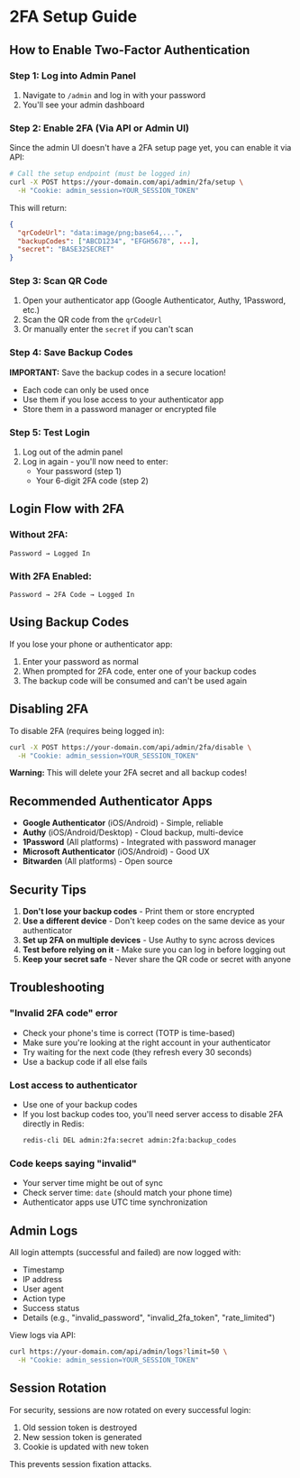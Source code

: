 # 2FA Setup Guide

## How to Enable Two-Factor Authentication

### Step 1: Log into Admin Panel
1. Navigate to `/admin` and log in with your password
2. You'll see your admin dashboard

### Step 2: Enable 2FA (Via API or Admin UI)
Since the admin UI doesn't have a 2FA setup page yet, you can enable it via API:

```bash
# Call the setup endpoint (must be logged in)
curl -X POST https://your-domain.com/api/admin/2fa/setup \
  -H "Cookie: admin_session=YOUR_SESSION_TOKEN"
```

This will return:
```json
{
  "qrCodeUrl": "data:image/png;base64,...",
  "backupCodes": ["ABCD1234", "EFGH5678", ...],
  "secret": "BASE32SECRET"
}
```

### Step 3: Scan QR Code
1. Open your authenticator app (Google Authenticator, Authy, 1Password, etc.)
2. Scan the QR code from the `qrCodeUrl`
3. Or manually enter the `secret` if you can't scan

### Step 4: Save Backup Codes
**IMPORTANT:** Save the backup codes in a secure location!
- Each code can only be used once
- Use them if you lose access to your authenticator app
- Store them in a password manager or encrypted file

### Step 5: Test Login
1. Log out of the admin panel
2. Log in again - you'll now need to enter:
   - Your password (step 1)
   - Your 6-digit 2FA code (step 2)

## Login Flow with 2FA

### Without 2FA:
```
Password → Logged In
```

### With 2FA Enabled:
```
Password → 2FA Code → Logged In
```

## Using Backup Codes

If you lose your phone or authenticator app:
1. Enter your password as normal
2. When prompted for 2FA code, enter one of your backup codes
3. The backup code will be consumed and can't be used again

## Disabling 2FA

To disable 2FA (requires being logged in):

```bash
curl -X POST https://your-domain.com/api/admin/2fa/disable \
  -H "Cookie: admin_session=YOUR_SESSION_TOKEN"
```

**Warning:** This will delete your 2FA secret and all backup codes!

## Recommended Authenticator Apps

- **Google Authenticator** (iOS/Android) - Simple, reliable
- **Authy** (iOS/Android/Desktop) - Cloud backup, multi-device
- **1Password** (All platforms) - Integrated with password manager
- **Microsoft Authenticator** (iOS/Android) - Good UX
- **Bitwarden** (All platforms) - Open source

## Security Tips

1. **Don't lose your backup codes** - Print them or store encrypted
2. **Use a different device** - Don't keep codes on the same device as your authenticator
3. **Set up 2FA on multiple devices** - Use Authy to sync across devices
4. **Test before relying on it** - Make sure you can log in before logging out
5. **Keep your secret safe** - Never share the QR code or secret with anyone

## Troubleshooting

### "Invalid 2FA code" error
- Check your phone's time is correct (TOTP is time-based)
- Make sure you're looking at the right account in your authenticator
- Try waiting for the next code (they refresh every 30 seconds)
- Use a backup code if all else fails

### Lost access to authenticator
- Use one of your backup codes
- If you lost backup codes too, you'll need server access to disable 2FA directly in Redis:
  ```bash
  redis-cli DEL admin:2fa:secret admin:2fa:backup_codes
  ```

### Code keeps saying "invalid"
- Your server time might be out of sync
- Check server time: `date` (should match your phone time)
- Authenticator apps use UTC time synchronization

## Admin Logs

All login attempts (successful and failed) are now logged with:
- Timestamp
- IP address
- User agent
- Action type
- Success status
- Details (e.g., "invalid_password", "invalid_2fa_token", "rate_limited")

View logs via API:
```bash
curl https://your-domain.com/api/admin/logs?limit=50 \
  -H "Cookie: admin_session=YOUR_SESSION_TOKEN"
```

## Session Rotation

For security, sessions are now rotated on every successful login:
1. Old session token is destroyed
2. New session token is generated
3. Cookie is updated with new token

This prevents session fixation attacks.
